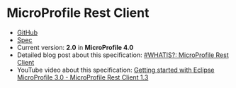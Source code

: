 # MicroProfile Rest Client

* [GitHub](https://github.com/eclipse/microprofile-rest-client)
* [Spec](https://download.eclipse.org/microprofile/microprofile-rest-client-2.0/microprofile-rest-client-spec-2.0.html#release_notes_20)
* Current version: **2.0** in **MicroProfile 4.0**
* Detailed blog post about this specification: [#WHATIS?: MicroProfile Rest Client](https://rieckpil.de/whatis-eclipse-microprofile-rest-client/)
* YouTube video about this specification: [Getting started with Eclipse MicroProfile 3.0 - MicroProfile Rest Client 1.3](https://youtu.be/HJWxI_T3FKo)
